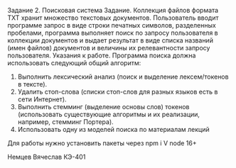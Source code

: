 Задание 2. Поисковая система
Задание.
Коллекция файлов формата TXT хранит множество текстовых документов. Пользователь
вводит программе запрос в виде строки печатных символов, разделенных пробелами,
программа выполняет поиск по запросу пользователя в коллекции документов и выдает
результат в виде списка названий (имен файлов) документов и величины их релевантности
запросу пользователя.
Указания к работе.
Программа поиска должна использовать следующий общий алгоритм:
1. Выполнить лексический анализ (поиск и выделение лексем/токенов в тексте).
2. Удалить стоп-слова (списки стоп-слов для разных языков есть в сети Интернет).
3. Выполнить стемминг (выделение основы слов) токенов (использовать существующие
алгоритмы и их реализации, например, стемминг Портера).
4. Использовать одну из моделей поиска по материалам лекций

Для работы нужно установить пакеты через npm i
V node 16+


Немцев Вячеслав КЭ-401